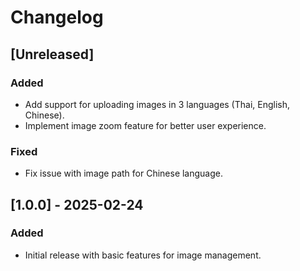 # Changelog

## [Unreleased]
### Added
- Add support for uploading images in 3 languages (Thai, English, Chinese).
- Implement image zoom feature for better user experience.

### Fixed
- Fix issue with image path for Chinese language.

## [1.0.0] - 2025-02-24
### Added
- Initial release with basic features for image management.